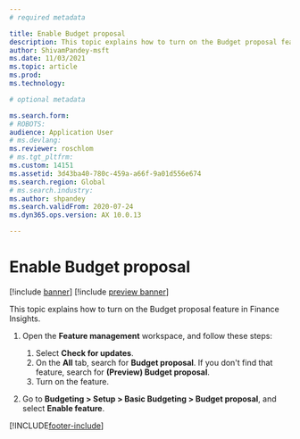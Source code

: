 ```yaml
---
# required metadata

title: Enable Budget proposal
description: This topic explains how to turn on the Budget proposal feature in Finance Insights.
author: ShivamPandey-msft
ms.date: 11/03/2021
ms.topic: article
ms.prod: 
ms.technology: 

# optional metadata

ms.search.form: 
# ROBOTS: 
audience: Application User
# ms.devlang: 
ms.reviewer: roschlom
# ms.tgt_pltfrm: 
ms.custom: 14151
ms.assetid: 3d43ba40-780c-459a-a66f-9a01d556e674
ms.search.region: Global
# ms.search.industry: 
ms.author: shpandey
ms.search.validFrom: 2020-07-24
ms.dyn365.ops.version: AX 10.0.13

---
```

# Enable Budget proposal

[!include [banner](../includes/banner.md)]
[!include [preview banner](../includes/preview-banner.md)]

This topic explains how to turn on the Budget proposal feature in Finance Insights.

1. Open the **Feature management** workspace, and follow these steps:

    1. Select **Check for updates**.
    2. On the **All** tab, search for **Budget proposal**. If you don't find that feature, search for **(Preview) Budget proposal**. 
    3. Turn on the feature.

2. Go to **Budgeting \> Setup \> Basic Budgeting \> Budget proposal**, and select **Enable feature**.

[!INCLUDE[footer-include](../../includes/footer-banner.md)]
